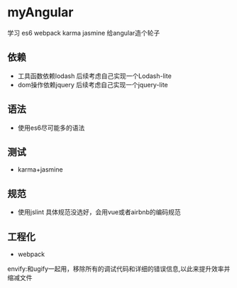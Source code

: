 # myAngular
学习 es6 webpack karma jasmine 给angular造个轮子

## 依赖

* 工具函数依赖lodash 后续考虑自己实现一个Lodash-lite
* dom操作依赖jquery 后续考虑自己实现一个jquery-lite

## 语法
* 使用es6尽可能多的语法

## 测试
* karma+jasmine

## 规范

* 使用jslint 具体规范没选好，会用vue或者airbnb的编码规范

## 工程化
* webpack

envify:和ugify一起用，移除所有的调试代码和详细的错误信息,以此来提升效率并缩减文件
